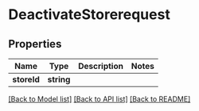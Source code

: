 # DeactivateStorerequest

## Properties
Name | Type | Description | Notes
------------ | ------------- | ------------- | -------------
**storeId** | **string** |  | 

[[Back to Model list]](../README.md#documentation-for-models) [[Back to API list]](../README.md#documentation-for-api-endpoints) [[Back to README]](../README.md)


